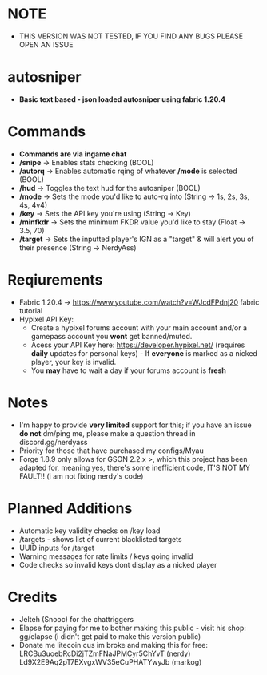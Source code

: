# NOTE
- THIS VERSION WAS NOT TESTED, IF YOU FIND ANY BUGS PLEASE OPEN AN ISSUE

# autosniper
- **Basic text based - json loaded autosniper using fabric 1.20.4**

# Commands
- **Commands are via ingame chat**
- **/snipe** -> Enables stats checking (BOOL)
- **/autorq** -> Enables automatic rqing of whatever **/mode** is selected (BOOL)
- **/hud** -> Toggles the text hud for the autosniper (BOOL)
- **/mode** -> Sets the mode you'd like to auto-rq into (String -> 1s, 2s, 3s, 4s, 4v4)
- **/key** -> Sets the API key you're using (String -> Key)
- **/minfkdr** -> Sets the minimum FKDR value you'd like to stay (Float -> 3.5, 70)
- **/target** -> Sets the inputted player's IGN as a "target" & will alert you of their presence (String -> NerdyAss)

# Reqiurements
- Fabric 1.20.4 -> https://www.youtube.com/watch?v=WJcdFPdnj20 fabric tutorial
- Hypixel API Key:
  - Create a hypixel forums account with your main account and/or a gamepass account you **wont** get banned/muted.
  - Acess your API Key here: https://developer.hypixel.net/ (requires **daily** updates for personal keys) - If **everyone** is marked as a nicked player, your key is invalid.
  - You **may** have to wait a day if your forums account is **fresh**

# Notes
- I'm happy to provide **very limited** support for this; if you have an issue **do not** dm/ping me, please make a question thread in discord.gg/nerdyass
- Priority for those that have purchased my configs/Myau
- Forge 1.8.9 only allows for GSON 2.2.x >, which this project has been adapted for, meaning yes, there's some inefficient code, IT'S NOT MY FAULT!! (i am not fixing nerdy's code)

# Planned Additions
- Automatic key validity checks on /key load
- /targets <list> - shows list of current blacklisted targets
- UUID inputs for /target
- Warning messages for rate limits / keys going invalid
- Code checks so invalid keys dont display as a nicked player

# Credits
- Jelteh (Snooc) for the chattriggers
- Elapse for paying for me to bother making this public - visit his shop: gg/elapse (i didn't get paid to make this version public)
- Donate me litecoin cus im broke and making this for free: LRCBu3uoebRcDi2jTZmFNaJPMCyr5ChYvT (nerdy) Ld9X2E9Aq2pT7EXvgxWV35eCuPHATYwyJb (markog)
